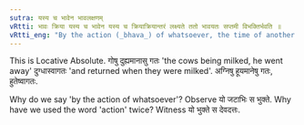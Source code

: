 ```yaml
---
sutra: यस्य च भावेन भावलक्षणम्
vRtti: भावः क्रिया यस्य च भावेन यस्य च क्रियाक्रियान्तरं लक्ष्यते ततो भावयतः सप्तमी विभक्तिर्भवति ॥
vRtti_eng: "By the action (_bhava_) of whatsoever, the time of another action is indicated, that takes the seventh case-affix."
---
```

This is Locative Absolute. गोषु दुह्यमानासु गतः 'the cows being milked, he went away' दुग्धास्वागतः 'and returned when they were milked'. अग्निषु हूयमानेषु गतः, हुतेष्वागतः.

Why do we say 'by the action of whatsoever'? Observe यो जटाभिः स भुक्ते. Why have we used the word 'action' twice? Witness यो भुक्ते स देवदत्तः.

